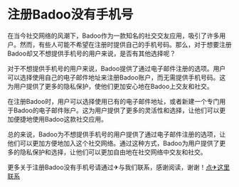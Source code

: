 # 注册Badoo没有手机号

在当今社交网络的风潮下，Badoo作为一款知名的社交交友应用，吸引了许多用户。然而，有些人可能不希望在注册时提供自己的手机号码。那么，对于想要注册Badoo却又不想提供手机号的用户来说，是否有其他选择呢？

对于不想提供手机号的用户来说，Badoo提供了通过电子邮件注册的选项。用户可以选择使用自己的电子邮件地址来注册Badoo账户，而无需提供手机号码。这为用户提供了更多的隐私保护，使他们更加安心地在Badoo上交友和社交。

在注册Badoo时，用户可以选择使用已有的电子邮件地址，或者新建一个专门用于Badoo的电子邮件账户。这为用户提供了更多的灵活性和选择，让他们可以更加便捷地使用Badoo这款社交应用。

总的来说，Badoo为不想提供手机号的用户提供了通过电子邮件注册的选项，让他们可以更加方便地加入这个社交网络。通过这种方式，Badoo为用户提供了更多的隐私保护和选择，让他们可以更加自由地在社交网络中交友和社交。

更多关于注册Badoo没有手机号请通过✈与我们联系，感谢阅读，谢谢！[点✈这里联系](https://ss.k02.cc)